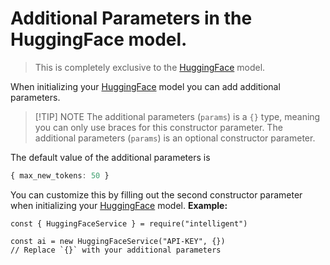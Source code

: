 # Additional Parameters in the HuggingFace model.
> This is completely exclusive to the [HuggingFace](/integrations/huggingface) model.

When initializing your [HuggingFace](/integrations/huggingface) model you can add additional parameters.

> [!TIP] NOTE
> The additional parameters (`params`) is a `{}` type, meaning you can only use braces for this constructor parameter. The additional parameters (`params`) is an optional constructor parameter.

The default value of the additional parameters is

```ts
{ max_new_tokens: 50 }
```

You can customize this by filling out the second constructor parameter when initializing your [HuggingFace](/integrations/huggingface) model. **Example:**
```ts{3}
const { HuggingFaceService } = require("intelligent")

const ai = new HuggingFaceService("API-KEY", {})
// Replace `{}` with your additional parameters
```

